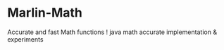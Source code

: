 # Marlin-Math

Accurate and fast Math functions !
java math accurate implementation &amp; experiments
